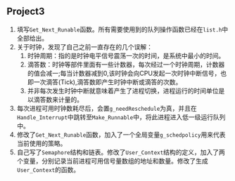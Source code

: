 ## Project3
1. 填写`Get_Next_Runable`函数。所有需要使用到的队列操作函数已经在`list.h`中全部给出。
2. 关于时钟，发现了自己之前一直存在的几个误解：
    1. 时钟周期：指的是时钟电平信号震荡一次的时间，是系统中最小的时间。
    2. 滴答数：时钟等部件里面有一些计数器，每次经过一个时钟周期，计数器的值会减一;每当计数器减到0,该时钟会向CPU发起一次时钟中断信号，也即一次滴答(Tick),滴答数即产生时钟中断或滴答的次数。
    3. 并非每次发生时钟中断就意味着产生了进程切换，进程运行的时间单位是以滴答数来计量的。
3. 每次进程可用时钟数耗尽后，会置`g_needReschedule`为真，并且在`Handle_Interrupt`中跳转至`Make_Runnable`中，将此进程进入低一级运行队列中。
4. 修改了`Get_Next_Runable`函数，加入了一个全局变量`g_schedpolicy`用来代表当前使用的策略。
5. 自己写了`Semaphore`结构和链表。修改了`User_Context`结构的定义，加入了两个变量，分别记录当前进程可用信号量数组的地址和数量。修改了生成`User_Context`的函数。